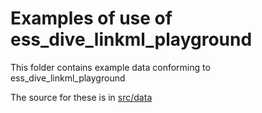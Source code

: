 # Examples of use of ess_dive_linkml_playground

This folder contains example data conforming to ess_dive_linkml_playground

The source for these is in [src/data](../src/data/examples)